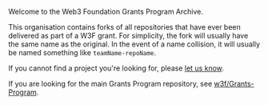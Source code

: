 Welcome to the Web3 Foundation Grants Program Archive.

This organisation contains forks of all repositories that have ever been delivered as part of a W3F grant.
For simplicity, the fork will usually have the same name as the original.
In the event of a name collision, it will usually be named something like `teamName-repoName`. 

If you cannot find a project you're looking for, please [let us know](mailto:grants@web3.foundation).

If you are looking for the main Grants Program repository, see [w3f/Grants-Program](https://github.com/w3f/Grants-Program).

